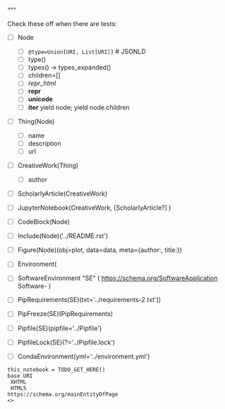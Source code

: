 
"""

Check these off when there are tests:

- [ ] Node
  - [ ] ``@type=Union[URI, List[URI]]``  # JSONLD
  - [ ] type()
  - [ ] types() -> types_expanded()
  - [ ] children=[]
  - [ ] _repr_html_
  - [ ] __repr__
  - [ ] __unicode__
  - [ ] __iter__
    yield node; yield node.children

- [ ] Thing(Node)
  - [ ] name
  - [ ] description
  - [ ] url
- [ ] CreativeWork(Thing)
  - [ ] author
- [ ] ScholarlyArticle(CreativeWork)
- [ ] JupyterNotebook(CreativeWork, [ScholarlyArticle?]  )
- [ ] CodeBlock(Node)
- [ ] Include(Node)('../README.rst')
- [ ] Figure(Node)(obj=plot, data=data, meta={author:, title:})

- [ ] Environment(
- [ ] SoftwareEnvironment "SE" ( https://schema.org/SoftwareApplication Software- )
- [ ] PipRequirements(SE)(txt='../requirements-2.txt'))
- [ ] PipFreeze(SE)(PipRequirements)
- [ ] Pipfile(SE)(pipfile='../Pipfile')
- [ ] PipfileLock(SE)(?='../Pipfile.lock')

- [ ] CondaEnvironment(yml='../environment.yml')

```
this_notebook = TODO_GET_HERE()
base URI
 XHTML
 HTML5
https://schema.org/mainEntityOfPage
<>
```
